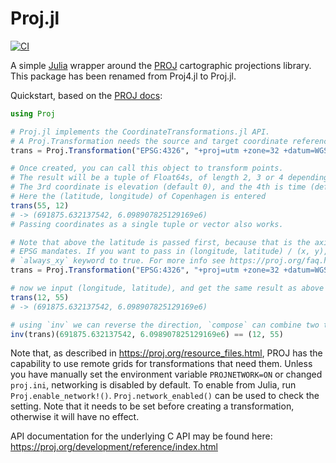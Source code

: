 # Proj.jl

[![CI](https://github.com/JuliaGeo/Proj.jl/workflows/CI/badge.svg)](https://github.com/JuliaGeo/Proj.jl/actions?query=workflow%3ACI)

A simple [Julia](https://julialang.org/) wrapper around the [PROJ](https://proj.org/)
cartographic projections library. This package has been renamed from Proj4.jl to Proj.jl.

Quickstart, based on the [PROJ docs](https://proj.org/development/quickstart.html):

```julia
using Proj

# Proj.jl implements the CoordinateTransformations.jl API.
# A Proj.Transformation needs the source and target coordinate reference systems.
trans = Proj.Transformation("EPSG:4326", "+proj=utm +zone=32 +datum=WGS84")

# Once created, you can call this object to transform points.
# The result will be a tuple of Float64s, of length 2, 3 or 4 depending on the input length.
# The 3rd coordinate is elevation (default 0), and the 4th is time (default Inf).
# Here the (latitude, longitude) of Copenhagen is entered
trans(55, 12)
# -> (691875.632137542, 6.098907825129169e6)
# Passing coordinates as a single tuple or vector also works.

# Note that above the latitude is passed first, because that is the axis order that the
# EPSG mandates. If you want to pass in (longitude, latitude) / (x, y), you can set the
# `always_xy` keyword to true. For more info see https://proj.org/faq.html#why-is-the-axis-ordering-in-proj-not-consistent
trans = Proj.Transformation("EPSG:4326", "+proj=utm +zone=32 +datum=WGS84", always_xy=true)

# now we input (longitude, latitude), and get the same result as above
trans(12, 55)
# -> (691875.632137542, 6.098907825129169e6)

# using `inv` we can reverse the direction, `compose` can combine two transformations in one
inv(trans)(691875.632137542, 6.098907825129169e6) == (12, 55)
```

Note that, as described in https://proj.org/resource_files.html, PROJ has the capability
to use remote grids for transformations that need them. Unless you have manually set
the environment variable `PROJNETWORK=ON` or changed `proj.ini`, networking is
disabled by default. To enable from Julia, run `Proj.enable_network!()`.
`Proj.network_enabled()` can be used to check the setting. Note that it needs to be set
before creating a transformation, otherwise it will have no effect.

API documentation for the underlying C API may be found here:
https://proj.org/development/reference/index.html
